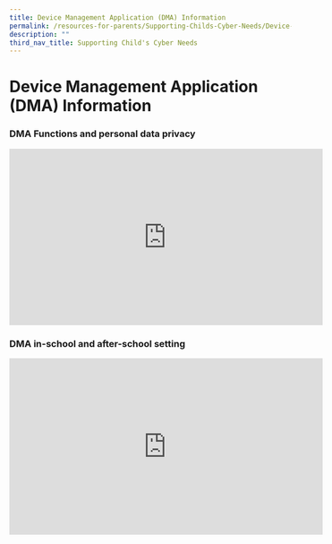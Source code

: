 ```yaml
---
title: Device Management Application (DMA) Information
permalink: /resources-for-parents/Supporting-Childs-Cyber-Needs/Device-Management-Application-Info/permalink
description: ""
third_nav_title: Supporting Child's Cyber Needs
---
```

Device Management Application (DMA) Information
===============================================

### **DMA Functions and personal data privacy**

<iframe width="560" height="315" src="https://www.youtube.com/embed/VrG2M3nBU2Y" title="DMA FUNCTIONS" frameborder="0" allow="accelerometer; autoplay; clipboard-write; encrypted-media; gyroscope; picture-in-picture" allowfullscreen></iframe>

### **DMA in-school and after-school setting**

<iframe width="560" height="315" src="https://www.youtube.com/embed/vvzCJu4S-w4" title="DMA SETTINGS" frameborder="0" allow="accelerometer; autoplay; clipboard-write; encrypted-media; gyroscope; picture-in-picture" allowfullscreen></iframe>